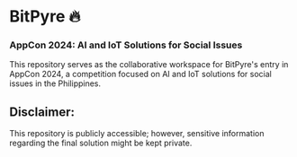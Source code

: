 # BitPyre 🔥
### AppCon 2024: AI and IoT Solutions for Social Issues
This repository serves as the collaborative workspace for BitPyre's entry in AppCon 2024, a competition focused on AI and IoT solutions for social issues in the Philippines.

## Disclaimer:

This repository is publicly accessible; however, sensitive information regarding the final solution might be kept private.
